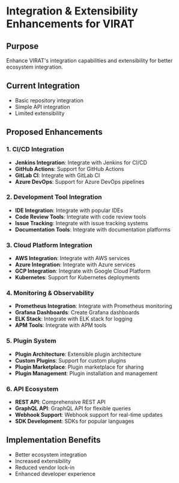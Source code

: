 # Integration & Extensibility Enhancements for VIRAT

## Purpose

Enhance VIRAT's integration capabilities and extensibility for better ecosystem integration.

## Current Integration

- Basic repository integration
- Simple API integration
- Limited extensibility

## Proposed Enhancements

### 1. CI/CD Integration

- **Jenkins Integration**: Integrate with Jenkins for CI/CD
- **GitHub Actions**: Support for GitHub Actions
- **GitLab CI**: Integrate with GitLab CI
- **Azure DevOps**: Support for Azure DevOps pipelines

### 2. Development Tool Integration

- **IDE Integration**: Integrate with popular IDEs
- **Code Review Tools**: Integrate with code review tools
- **Issue Tracking**: Integrate with issue tracking systems
- **Documentation Tools**: Integrate with documentation platforms

### 3. Cloud Platform Integration

- **AWS Integration**: Integrate with AWS services
- **Azure Integration**: Integrate with Azure services
- **GCP Integration**: Integrate with Google Cloud Platform
- **Kubernetes**: Support for Kubernetes deployments

### 4. Monitoring & Observability

- **Prometheus Integration**: Integrate with Prometheus monitoring
- **Grafana Dashboards**: Create Grafana dashboards
- **ELK Stack**: Integrate with ELK stack for logging
- **APM Tools**: Integrate with APM tools

### 5. Plugin System

- **Plugin Architecture**: Extensible plugin architecture
- **Custom Plugins**: Support for custom plugins
- **Plugin Marketplace**: Plugin marketplace for sharing
- **Plugin Management**: Plugin installation and management

### 6. API Ecosystem

- **REST API**: Comprehensive REST API
- **GraphQL API**: GraphQL API for flexible queries
- **Webhook Support**: Webhook support for real-time updates
- **SDK Development**: SDKs for popular languages

## Implementation Benefits

- Better ecosystem integration
- Increased extensibility
- Reduced vendor lock-in
- Enhanced developer experience
